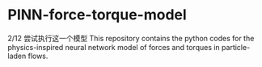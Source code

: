 # PINN-force-torque-model
2/12 尝试执行这一个模型
This repository contains the python codes for the physics-inspired neural network model of forces and torques in particle-laden flows.
